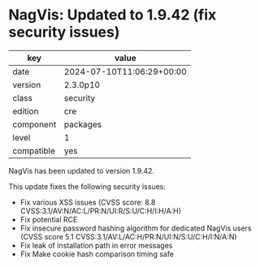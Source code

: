 [//]: # (werk v2)
# NagVis: Updated to 1.9.42 (fix security issues)

key        | value
---------- | ---
date       | 2024-07-10T11:06:29+00:00
version    | 2.3.0p10
class      | security
edition    | cre
component  | packages
level      | 1
compatible | yes

NagVis has been updated to version 1.9.42.

This update fixes the following security issues:
- Fix various XSS issues (CVSS score: 8.8 CVSS:3.1/AV:N/AC:L/PR:N/UI:R/S:U/C:H/I:H/A:H)
- Fix potential RCE
- Fix insecure password hashing algorithm for dedicated NagVis users (CVSS score 5.1 CVSS:3.1/AV:L/AC:H/PR:N/UI:N/S:U/C:H/I:N/A:N)
- Fix leak of installation path in error messages
- Fix Make cookie hash comparison timing safe

